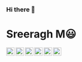### Hi there 👋

 # Sreeragh M:smiley:
 
  <img align="left" alt="Sreeragh's Twitter" width="22px" src="https://cdn.jsdelivr.net/npm/simple-icons@v3/icons/twitter.svg" />
  <img align="left" alt="Sreeragh's Linkdein" width="22px" src="https://cdn.jsdelivr.net/npm/simple-icons@v3/icons/linkedin.svg" />
  <img align="left" alt="Sreeragh's Github" width="22px" src="https://cdn.jsdelivr.net/npm/simple-icons@v3/icons/github.svg" />
  <img align="left" alt="Sreeragh's Instagram" width="22px" src="https://cdn.jsdelivr.net/npm/simple-icons@v3/icons/instagram.svg" />
  <img align="left" alt="Sreeragh's Facebook" width="22px" src="https://cdn.jsdelivr.net/npm/simple-icons@v3/icons/facebook.svg" />
  <img align="left" alt="Sreeragh's Medium" width="22px" src="https://cdn.jsdelivr.net/npm/simple-icons@v3/icons/medium.svg" />

<br/>
<br/>

